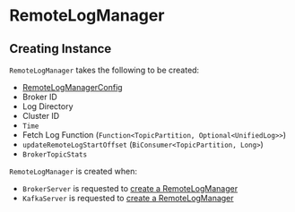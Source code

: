 # RemoteLogManager

## Creating Instance

`RemoteLogManager` takes the following to be created:

* <span id="rlmConfig"> [RemoteLogManagerConfig](RemoteLogManagerConfig.md)
* <span id="brokerId"> Broker ID
* <span id="logDir"> Log Directory
* <span id="clusterId"> Cluster ID
* <span id="time"> `Time`
* <span id="fetchLog"> Fetch Log Function (`Function<TopicPartition, Optional<UnifiedLog>>`)
* <span id="updateRemoteLogStartOffset"> `updateRemoteLogStartOffset` (`BiConsumer<TopicPartition, Long>`)
* <span id="brokerTopicStats"> `BrokerTopicStats`

`RemoteLogManager` is created when:

* `BrokerServer` is requested to [create a RemoteLogManager](../raft/BrokerServer.md#createRemoteLogManager)
* `KafkaServer` is requested to [create a RemoteLogManager](../broker/KafkaServer.md#createRemoteLogManager)

